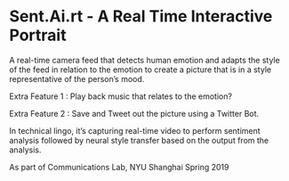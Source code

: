 # Sent.Ai.rt - A Real Time Interactive Portrait

A real-time camera feed that detects human emotion and adapts the style of the feed in relation to the emotion to create a 
picture that is in a style representative of the person’s mood.

Extra Feature 1 : Play back music that relates to the emotion?

Extra Feature 2 : Save and Tweet out the picture using a Twitter Bot.

In technical lingo, it’s capturing real-time video to perform sentiment analysis followed by neural style transfer 
based on the output from the analysis. 

As part of Communications Lab, NYU Shanghai Spring 2019


